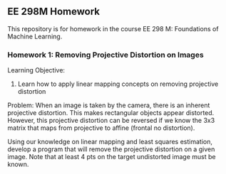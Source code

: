 ## EE 298M Homework
This repository is for homework in the course EE 298 M: Foundations of Machine Learning.

### Homework 1: Removing Projective Distortion on Images

Learning Objective:
1) Learn how to apply linear mapping concepts on removing projective distortion

Problem:
When an image is taken by the camera, there is an inherent projective distortion. This makes rectangular objects appear distorted. However, this projective distortion can be reversed if we know the 3x3 matrix that maps from projective to affine (frontal no distortion). 

Using our knowledge on linear mapping and least squares estimation, develop a program that will remove the projective distortion on a given image. Note that at least 4 pts on the target undistorted image must be known.